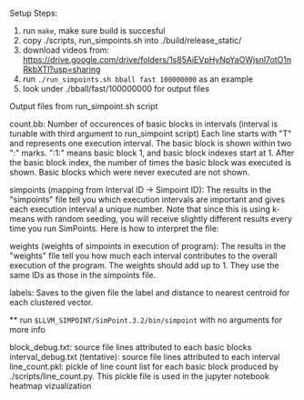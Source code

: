 
Setup Steps:
1. run `make`, make sure build is succesful
2. copy ./scripts, run_simpoints.sh into ./build/release_static/
3. download videos from: https://drive.google.com/drive/folders/1s85AiEVpHyNpYaOWjsnl7otO1nRkbXTl?usp=sharing
4. run `./run_simpoints.sh bball fast 100000000` as an example
5. look under ./bball/fast/100000000 for output files 

Output files from run_simpoint.sh script

count.bb: Number of occurences of basic blocks in intervals (interval is tunable with third argument to run_simpoint script)
          Each line starts with "T" and represents one execution interval. The basic block is shown within two ":" marks. ":1:" 
	  means basic block 1, and basic block indexes start at 1. After the basic block index, the number of times the basic 
	  block was executed is shown. Basic blocks which were never executed are not shown.

simpoints (mapping from Interval ID -> Simpoint ID):  The results in the "simpoints" file tell you which execution intervals 
	  are important and gives each execution interval a unique number. Note that since this is using k-means with random 
	  seeding, you will receive slightly different results every time you run SimPoints. Here is how to interpret the file:

weights (weights of simpoints in execution of program): The results in the "weights" file tell you how much each interval 
	  contributes to the overall execution of the program. The weights should add up to 1. They use the same IDs as those in the simpoints file.

labels: Saves to the given file the label and distance to nearest centroid for each clustered vector.

** run `$LLVM_SIMPOINT/SimPoint.3.2/bin/simpoint` with no arguments for more info

block_debug.txt: source file lines attributed to each basic blocks 
interval_debug.txt (tentative): source file lines attributed to each interval
line_count.pkl: pickle of line count list for each basic block produced by ./scripts/line_count.py. This pickle file is used in the jupyter notebook heatmap vizualization

